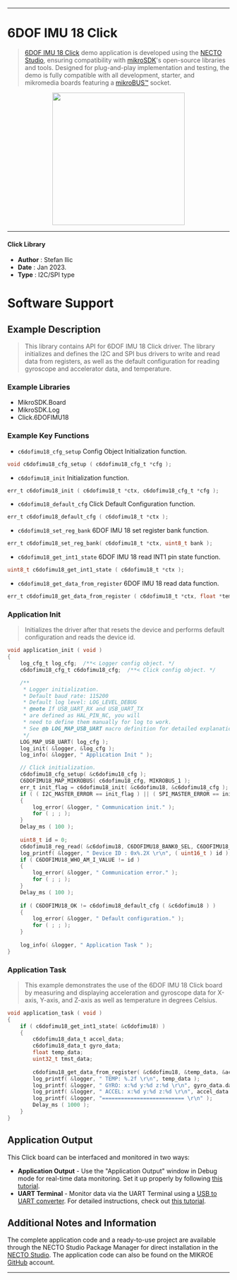 
---
# 6DOF IMU 18 Click

> [6DOF IMU 18 Click](https://www.mikroe.com/?pid_product=MIKROE-5591) demo application is developed using
the [NECTO Studio](https://www.mikroe.com/necto), ensuring compatibility with [mikroSDK](https://www.mikroe.com/mikrosdk)'s
open-source libraries and tools. Designed for plug-and-play implementation and testing, the demo is fully compatible with
all development, starter, and mikromedia boards featuring a [mikroBUS&trade;](https://www.mikroe.com/mikrobus) socket.

<p align="center">
  <img src="https://www.mikroe.com/?pid_product=MIKROE-5591&image=1" height=300px>
</p>

---

#### Click Library

- **Author**        : Stefan Ilic
- **Date**          : Jan 2023.
- **Type**          : I2C/SPI type

# Software Support

## Example Description

> This library contains API for 6DOF IMU 18 Click driver. 
> The library initializes and defines the I2C and SPI bus drivers to 
  write and read data from registers, as well as the default 
  configuration for reading gyroscope and accelerator data, and temperature.

### Example Libraries

- MikroSDK.Board
- MikroSDK.Log
- Click.6DOFIMU18

### Example Key Functions

- `c6dofimu18_cfg_setup` Config Object Initialization function.
```c
void c6dofimu18_cfg_setup ( c6dofimu18_cfg_t *cfg );
```

- `c6dofimu18_init` Initialization function.
```c
err_t c6dofimu18_init ( c6dofimu18_t *ctx, c6dofimu18_cfg_t *cfg );
```

- `c6dofimu18_default_cfg` Click Default Configuration function.
```c
err_t c6dofimu18_default_cfg ( c6dofimu18_t *ctx );
```

- `c6dofimu18_set_reg_bank` 6DOF IMU 18 set register bank function.
```c
err_t c6dofimu18_set_reg_bank( c6dofimu18_t *ctx, uint8_t bank );
```

- `c6dofimu18_get_int1_state` 6DOF IMU 18 read INT1 pin state function.
```c
uint8_t c6dofimu18_get_int1_state ( c6dofimu18_t *ctx );
```

- `c6dofimu18_get_data_from_register` 6DOF IMU 18 read data function.
```c
err_t c6dofimu18_get_data_from_register ( c6dofimu18_t *ctx, float *temperature_data, c6dofimu18_data_t *accel_data, c6dofimu18_data_t *gyro_data, uint32_t *tmst_data );
```

### Application Init

> Initializes the driver after that resets the device and performs default configuration and reads the device id.

```c
void application_init ( void )
{
    log_cfg_t log_cfg;  /**< Logger config object. */
    c6dofimu18_cfg_t c6dofimu18_cfg;  /**< Click config object. */

    /** 
     * Logger initialization.
     * Default baud rate: 115200
     * Default log level: LOG_LEVEL_DEBUG
     * @note If USB_UART_RX and USB_UART_TX 
     * are defined as HAL_PIN_NC, you will 
     * need to define them manually for log to work. 
     * See @b LOG_MAP_USB_UART macro definition for detailed explanation.
     */
    LOG_MAP_USB_UART( log_cfg );
    log_init( &logger, &log_cfg );
    log_info( &logger, " Application Init " );

    // Click initialization.
    c6dofimu18_cfg_setup( &c6dofimu18_cfg );
    C6DOFIMU18_MAP_MIKROBUS( c6dofimu18_cfg, MIKROBUS_1 );
    err_t init_flag = c6dofimu18_init( &c6dofimu18, &c6dofimu18_cfg );
    if ( ( I2C_MASTER_ERROR == init_flag ) || ( SPI_MASTER_ERROR == init_flag ) )
    {
        log_error( &logger, " Communication init." );
        for ( ; ; );
    }
    Delay_ms ( 100 );
    
    uint8_t id = 0;
    c6dofimu18_reg_read( &c6dofimu18, C6DOFIMU18_BANK0_SEL, C6DOFIMU18_REG_WHO_AM_I, &id, 1);
    log_printf( &logger, " Device ID : 0x%.2X \r\n", ( uint16_t ) id );
    if ( C6DOFIMU18_WHO_AM_I_VALUE != id )
    {
        log_error( &logger, " Communication error." );
        for ( ; ; );
    }
    Delay_ms ( 100 );
    
    if ( C6DOFIMU18_OK != c6dofimu18_default_cfg ( &c6dofimu18 ) )
    {
        log_error( &logger, " Default configuration." );
        for ( ; ; );
    }
    
    log_info( &logger, " Application Task " );
}
```

### Application Task

> This example demonstrates the use of the 6DOF IMU 18 Click board by 
  measuring and displaying acceleration and gyroscope data for X-axis, 
  Y-axis, and Z-axis as well as temperature in degrees Celsius.

```c
void application_task ( void )
{
    if ( c6dofimu18_get_int1_state( &c6dofimu18) )
    {       
        c6dofimu18_data_t accel_data;
        c6dofimu18_data_t gyro_data;
        float temp_data;
        uint32_t tmst_data;
        
        c6dofimu18_get_data_from_register( &c6dofimu18, &temp_data, &accel_data, &gyro_data, &tmst_data );
        log_printf( &logger, " TEMP: %.2f \r\n", temp_data );
        log_printf( &logger, " GYRO: x:%d y:%d z:%d \r\n", gyro_data.data_x,gyro_data.data_y,gyro_data.data_z );
        log_printf( &logger, " ACCEL: x:%d y:%d z:%d \r\n", accel_data.data_x,accel_data.data_y,accel_data.data_z );
        log_printf( &logger, "========================== \r\n" );
        Delay_ms ( 1000 );
    }
}
```

## Application Output

This Click board can be interfaced and monitored in two ways:
- **Application Output** - Use the "Application Output" window in Debug mode for real-time data monitoring.
Set it up properly by following [this tutorial](https://www.youtube.com/watch?v=ta5yyk1Woy4).
- **UART Terminal** - Monitor data via the UART Terminal using
a [USB to UART converter](https://www.mikroe.com/click/interface/usb?interface*=uart,uart). For detailed instructions,
check out [this tutorial](https://help.mikroe.com/necto/v2/Getting%20Started/Tools/UARTTerminalTool).

## Additional Notes and Information

The complete application code and a ready-to-use project are available through the NECTO Studio Package Manager for 
direct installation in the [NECTO Studio](https://www.mikroe.com/necto). The application code can also be found on
the MIKROE [GitHub](https://github.com/MikroElektronika/mikrosdk_click_v2) account.

---
